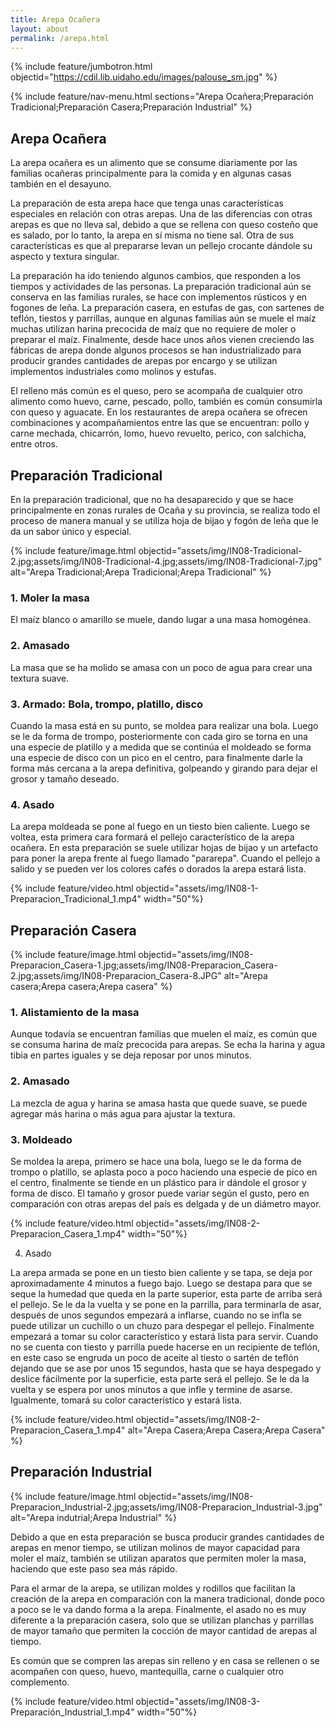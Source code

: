 ```yaml
---
title: Arepa Ocañera
layout: about
permalink: /arepa.html
---
```


{% include feature/jumbotron.html objectid="https://cdil.lib.uidaho.edu/images/palouse_sm.jpg" %}

{% include feature/nav-menu.html sections="Arepa Ocañera;Preparación Tradicional;Preparación Casera;Preparación Industrial" %}

## Arepa Ocañera

La arepa ocañera es un alimento que se consume diariamente por las familias ocañeras principalmente para la comida y en algunas casas también en el desayuno.

La preparación de esta arepa hace que tenga unas características especiales en relación con otras arepas. Una de las diferencias con otras arepas es que no lleva sal, debido a que se rellena con queso costeño que es salado, por lo tanto, la arepa en sí misma no tiene sal. Otra de sus características es que al prepararse levan un pellejo crocante dándole su aspecto y textura singular.

La preparación ha ido teniendo algunos cambios, que responden a los tiempos y actividades de las personas. La preparación tradicional aún se conserva en las familias rurales, se hace con implementos rústicos y en fogones de leña. La preparación casera, en estufas de gas, con sartenes de teflón, tiestos y parrillas, aunque en algunas familias aún se muele el maíz muchas utilizan harina precocida de maíz que no requiere de moler o preparar el maíz. Finalmente, desde hace unos años vienen creciendo las fábricas de arepa donde algunos procesos se han industrializado para producir grandes cantidades de arepas por encargo y se utilizan implementos industriales como molinos y estufas. 

El relleno más común es el queso, pero se acompaña de cualquier otro alimento como huevo, carne, pescado, pollo, también es común consumirla con queso y aguacate. En los restaurantes de arepa ocañera se ofrecen combinaciones y acompañamientos entre las que se encuentran: pollo y carne mechada, chicarrón, lomo, huevo revuelto, perico, con salchicha, entre otros.

## Preparación Tradicional
En la preparación tradicional, que no ha desaparecido y que se hace principalmente en zonas rurales de Ocaña y su provincia, se realiza todo el proceso de manera manual y se utiliza hoja de bijao y fogón de leña que le da un sabor único y especial.

{% include feature/image.html objectid="assets/img/IN08-Tradicional-2.jpg;assets/img/IN08-Tradicional-4.jpg;assets/img/IN08-Tradicional-7.jpg" alt="Arepa Tradicional;Arepa Tradicional;Arepa Tradicional" %}

### 1.  Moler la masa

El maíz blanco o amarillo se muele, dando lugar a una masa homogénea.

### 2.  Amasado

La masa que se ha molido se amasa con un poco de agua para crear una textura suave.

### 3.  Armado: Bola, trompo, platillo, disco

Cuando la masa está en su punto, se moldea para realizar una bola. Luego se le da forma de trompo, posteriormente con cada giro se torna en una una especie de platillo y a medida que se continúa el moldeado se forma una especie de disco con un pico en el centro, para finalmente darle la forma más cercana a la arepa definitiva, golpeando y girando para dejar el grosor y tamaño deseado.

### 4. Asado

La arepa moldeada se pone al fuego en un tiesto bien caliente. Luego se voltea, esta primera cara formará el pellejo característico de la arepa ocañera. En esta preparación se suele utilizar hojas de bijao y un artefacto para poner la arepa frente al fuego llamado "pararepa". Cuando el pellejo a salido y se pueden ver los colores cafés o dorados la arepa estará lista.

{% include feature/video.html objectid="assets/img/IN08-1-Preparacion_Tradicional_1.mp4" width="50"%}

## Preparación Casera

{% include feature/image.html objectid="assets/img/IN08-Preparacion_Casera-1.jpg;assets/img/IN08-Preparacion_Casera-2.jpg;assets/img/IN08-Preparacion_Casera-8.JPG"  alt="Arepa casera;Arepa casera;Arepa casera" %}

### 1.  Alistamiento de la masa

Aunque todavía se encuentran familias que muelen el maíz, es común que se consuma harina de maíz precocida para arepas. Se echa la harina y agua tibia en partes iguales y se deja reposar por unos minutos.

### 2. Amasado

La mezcla de agua y harina se amasa hasta que quede suave, se puede agregar más harina o más agua para ajustar la textura.

### 3.  Moldeado

Se moldea la arepa, primero se hace una bola, luego se le da forma de trompo o platillo, se aplasta poco a poco haciendo una especie de pico en el centro, finalmente se tiende en un plástico para ir dándole el grosor y forma de disco. El tamaño y grosor puede variar según el gusto, pero en comparación con otras arepas del país es delgada y de un diámetro mayor.

{% include feature/video.html objectid="assets/img/IN08-2-Preparacion_Casera_1.mp4" width="50"%}

4.	Asado

La arepa armada se pone en un tiesto bien caliente y se tapa, se deja por aproximadamente 4 minutos a fuego bajo. Luego se destapa para que se seque la humedad que queda en la parte superior, esta parte de arriba será el pellejo. Se le da la vuelta y se pone en la parrilla, para terminarla de asar, después de unos segundos empezará a inflarse, cuando no se infla se puede utilizar un cuchillo o un chuzo para despegar el pellejo.
Finalmente empezará a tomar su color característico y estará lista para servir.
Cuando no se cuenta con tiesto y parrilla puede hacerse en un recipiente de teflón, en este caso se engruda un poco de aceite al tiesto o sartén de teflón dejando que se ase por unos 15 segundos, hasta que se haya despegado y deslice fácilmente por la superficie, esta parte será el pellejo. Se le da la vuelta y se espera por unos minutos a que infle y termine de asarse. Igualmente, tomará su color característico y estará lista.

{% include feature/video.html objectid="assets/img/IN08-2-Preparacion_Casera_1.mp4" alt="Arepa Casera;Arepa Casera;Arepa Casera" %}

## Preparación Industrial

{% include feature/image.html objectid="assets/img/IN08-Preparacion_Industrial-2.jpg;assets/img/IN08-Preparacion_Industrial-3.jpg" alt="Arepa indutrial;Arepa Industrial" %}

Debido a que en esta preparación se busca producir grandes cantidades de arepas en menor tiempo, se utilizan molinos de mayor capacidad para moler el maíz, también se utilizan aparatos que permiten moler la masa, haciendo que este paso sea más rápido.

Para el armar de la arepa, se utilizan moldes y rodillos que facilitan la creación de la arepa en comparación con la manera tradicional, donde poco a poco se le va dando forma a la arepa. 
Finalmente, el asado no es muy diferente a la preparación casera, solo que se utilizan planchas y parrillas de mayor tamaño que permiten la cocción de mayor cantidad de arepas al tiempo. 

Es común que se compren las arepas sin relleno y en casa se rellenen o se acompañen con queso, huevo, mantequilla, carne o cualquier otro complemento.

{% include feature/video.html objectid="assets/img/IN08-3-Preparación_Industrial_1.mp4" width="50"%}

